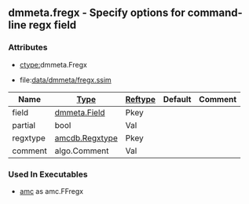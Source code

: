 ## dmmeta.fregx - Specify options for command-line regx field


### Attributes
<a href="#attributes"></a>
* [ctype:](/txt/ssimdb/dmmeta/ctype.md)dmmeta.Fregx

* file:[data/dmmeta/fregx.ssim](/data/dmmeta/fregx.ssim)

|Name|[Type](/txt/ssimdb/dmmeta/ctype.md)|[Reftype](/txt/ssimdb/dmmeta/reftype.md)|Default|Comment|
|---|---|---|---|---|
|field|[dmmeta.Field](/txt/ssimdb/dmmeta/field.md)|Pkey|
|partial|bool|Val|
|regxtype|[amcdb.Regxtype](/txt/ssimdb/amcdb/regxtype.md)|Pkey|
|comment|algo.Comment|Val|

### Used In Executables
<a href="#used-in-executables"></a>
* [amc](/txt/exe/amc/README.md) as amc.FFregx

